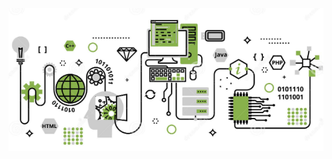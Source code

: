 
<p align="center">
<img src="Sprint_1/Imagenes_1/Captura de pantalla 2024-05-08 081755.png"  >
</p>
